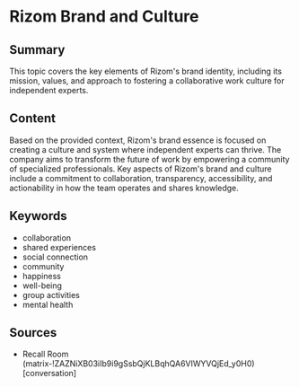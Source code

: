 # Rizom Brand and Culture

## Summary
This topic covers the key elements of Rizom's brand identity, including its mission, values, and approach to fostering a collaborative work culture for independent experts.

## Content
Based on the provided context, Rizom's brand essence is focused on creating a culture and system where independent experts can thrive. The company aims to transform the future of work by empowering a community of specialized professionals. Key aspects of Rizom's brand and culture include a commitment to collaboration, transparency, accessibility, and actionability in how the team operates and shares knowledge.

## Keywords

- collaboration
- shared experiences
- social connection
- community
- happiness
- well-being
- group activities
- mental health

## Sources

- Recall Room (matrix-!ZAZNiXB03iIb9i9gSsbQjKLBqhQA6VIWYVQjEd_y0H0) [conversation]